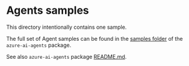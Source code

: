 # Agents samples

This directory intentionally contains one sample.

The full set of Agent samples can be found in the [samples folder]((https://github.com/Azure/azure-sdk-for-python/tree/main/sdk/ai/azure-ai-agents/samples)) of the `azure-ai-agents` package.

See also `azure-ai-agents` package [README.md](https://github.com/Azure/azure-sdk-for-python/tree/main/sdk/ai/azure-ai-agents).

